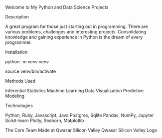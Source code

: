 Welcome to My Python and Data Science Projects

Description

A great program for those just starting out in programming. There are various problems, challenges and interesting projects. Consolidating knowledge and gaining experience in Python is the dream of every programmer.

Installation

python -m venv venv

source venv/bin/activate

Methods Used

Inferential Statistics
Machine Learning
Data Visualization
Predictive Modeling

Technologies

Python, Ruby, Javascript, Java
Postgres, Sqlite
Pandas, NumPy, Jupyter
Scikit-learn
Plotly, Seaborn, Matplotlib

The Core Team
Made at Qwasar Silicon Valley Qwasar Silicon Valley Logo

